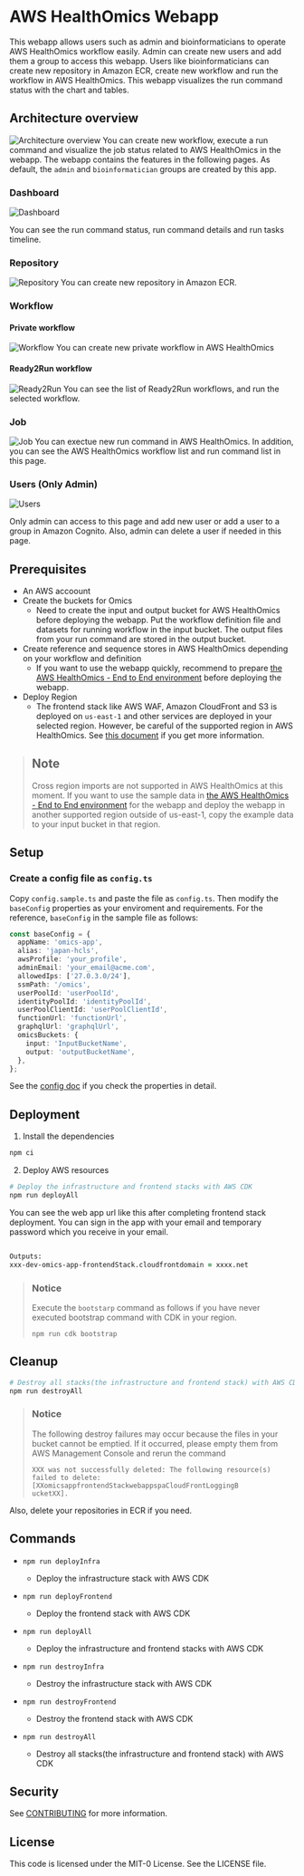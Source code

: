 # AWS HealthOmics Webapp

This webapp allows users such as admin and bioinformaticians to operate AWS HealthOmics workflow easily. Admin can create new users and add them a group to access this webapp. Users like bioinformaticians can create new repository in Amazon ECR, create new workflow and run the workflow in AWS HealthOmics. This webapp visualizes the run command status with the chart and tables.

## Architecture overview

![Architecture overview](./images/architecture-overview.png)
You can create new workflow, execute a run command and visualize the job status related to AWS HealthOmics in the webapp. The webapp contains the features in the following pages. As default, the `admin` and `bioinformatician` groups are created by this app.

### Dashboard

![Dashboard](./images/dashboard.png)

You can see the run command status, run command details and run tasks timeline.

### Repository

![Repository](./images/repository.png)
You can create new repository in Amazon ECR.

### Workflow

#### Private workflow

![Workflow](./images/privateWorkflow.png)
You can create new private workflow in AWS HealthOmics

#### Ready2Run workflow

![Ready2Run](./images/ready2run.png)
You can see the list of Ready2Run workflows, and run the selected workflow.

### Job

![Job](./images/job.png)
You can exectue new run command in AWS HealthOmics. In addition, you can see the AWS HealthOmics workflow list and run command list in this page.

### Users (Only Admin)

![Users](./images/user.png)

Only admin can access to this page and add new user or add a user to a group in Amazon Cognito. Also, admin can delete a user if needed in this page.

## Prerequisites

- An AWS accoount
- Create the buckets for Omics
  - Need to create the input and output bucket for AWS HealthOmics before deploying the webapp. Put the workflow definition file and datasets for running workflow in the input bucket. The output files from your run command are stored in the output bucket.
- Create reference and sequence stores in AWS HealthOmics depending on your workflow and definition
  - If you want to use the webapp quickly, recommend to prepare [the AWS HealthOmics - End to End environment](https://github.com/aws-samples/amazon-omics-end-to-end-genomics) before deploying the webapp.
- Deploy Region
  - The frontend stack like AWS WAF, Amazon CloudFront and S3 is deployed on `us-east-1` and other services are deployed in your selected region. However, be careful of the supported region in AWS HealthOmics. See [this document](https://docs.aws.amazon.com/general/latest/gr/omics-quotas.html) if you get more information.

> ## Note
>
> Cross region imports are not supported in AWS HealthOmics at this moment. If you want to use the sample data in [the AWS HealthOmics - End to End environment](https://github.com/aws-samples/amazon-omics-end-to-end-genomics) for the webapp and deploy the webapp in another supported region outside of us-east-1, copy the example data to your input bucket in that region.

## Setup

### Create a config file as `config.ts`

Copy `config.sample.ts` and paste the file as `config.ts`. Then modify the `baseConfig` properties as your enviroment and requirements. For the reference, `baseConfig` in the sample file as follows:

```ts
const baseConfig = {
  appName: 'omics-app',
  alias: 'japan-hcls',
  awsProfile: 'your_profile',
  adminEmail: 'your_email@acme.com',
  allowedIps: ['27.0.3.0/24'],
  ssmPath: '/omics',
  userPoolId: 'userPoolId',
  identityPoolId: 'identityPoolId',
  userPoolClientId: 'userPoolClientId',
  functionUrl: 'functionUrl',
  graphqlUrl: 'graphqlUrl',
  omicsBuckets: {
    input: 'InputBucketName',
    output: 'outputBucketName',
  },
};
```

See the [config doc](docs/config.md) if you check the properties in detail.

## Deployment

1. Install the dependencies

```zsh
npm ci
```

2. Deploy AWS resources

```zsh
# Deploy the infrastructure and frontend stacks with AWS CDK
npm run deployAll
```

You can see the web app url like this after completing frontend stack deployment. You can sign in the app with your email and temporary password which you receive in your email.

```zsh

Outputs:
xxx-dev-omics-app-frontendStack.cloudfrontdomain = xxxx.net
```

> ### Notice
>
> Execute the `bootstarp` command as follows if you have never executed bootstrap command with CDK in your region.
>
> ```
> npm run cdk bootstrap
> ```

## Cleanup

```bash
# Destroy all stacks(the infrastructure and frontend stack) with AWS CDK
npm run destroyAll
```

> ### Notice
>
> The following destroy failures may occur because the files in your bucket cannot be emptied. If it occurred, please empty them from AWS Management Console and rerun the command
>
> ```
> XXX was not successfully deleted: The following resource(s) failed to delete: [XXomicsappfrontendStackwebappspaCloudFrontLoggingB
> ucketXX].
> ```

Also, delete your repositories in ECR if you need.

## Commands

- `npm run deployInfra`

  - Deploy the infrastructure stack with AWS CDK

- `npm run deployFrontend`

  - Deploy the frontend stack with AWS CDK

- `npm run deployAll`
  - Deploy the infrastructure and frontend stacks with AWS CDK
- `npm run destroyInfra`
  - Destroy the infrastructure stack with AWS CDK
- `npm run destroyFrontend`
  - Destroy the frontend stack with AWS CDK
- `npm run destroyAll`
  - Destroy all stacks(the infrastructure and frontend stack) with AWS CDK

## Security

See [CONTRIBUTING](CONTRIBUTING.md#security-issue-notifications) for more
information.

## License

This code is licensed under the MIT-0 License. See the LICENSE file.

